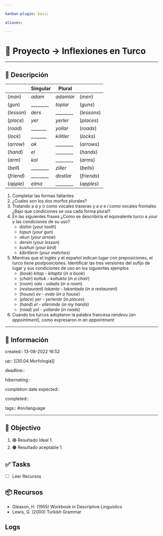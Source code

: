 ```yaml
---

kanban-plugin: basic

aliases: 

---
```


# 🚀 Proyecto -> Inflexiones en Turco

___

## 🧾 Descripción
|            | Singular | Plural     |             |
| ---------- | -------- | ---------- | ----------- |
| (*man*)    | *adam*   | *adamlar*  | (*men*)     |
| (*gun*)    | ________ | *toplar*   | (*guns*)    |
| (*lesson*) | *ders*   | ________   | (*lessons*) |
| (*place*)  | *yer*    | *yerler*   | (*places*)  |
| (*road*)   | _______  | *yollar*   | (*roads*)   |
| (*lock*)   | _______  | *kilitler* | (*locks*)   |
| (*arrow*)  | *ok*     | ________   | (*arrows*)  |
| (*hand*)   | *el*     | ________   | (*hands*)   |
| (*arm*)    | *kol*    | ________   | (*arms*)    |
| (*bell*)   | ________ | *ziller*   | (*bells*)   |
| (*friend*) | ________ | *dostlar*  | (*friends*) |
| (*apple*)  | *elma*   | ________   | (*apples*)  |

1. Completar las formas faltantes
2. ¿Cuales son los dos morfos plurales?
3. Tratando a *a* y *o* como vocales traseras y a *e* e *i* como vocales frontales ¿Bajo que condiciones se usa cada forma plural?
4. En las siguientes frases ¿Como se describiría el equivalente turco a *your* y las condiciones de su uso?
	- *dishin* (*your tooth*) 
	- *topun* (*your gun*)
	- *okun* (*your arrow*)
	- *dersin* (*your lesson*)
	- *kushun* (*your bird*)
	- *kibritlerin* (*your matches*)
5. Mientras que el inglés y el español indican lugar con preposiciones, el turco tiene postposiciones. Identificar las tres versiones del sufijo de lugar y sus condiciones de uso en los siguientes ejemplos
	- (*book*) *kitap* - *kitapta* (*in a book*)
	- (*chair*) *koltuk* - *koltukta* (*in a chair*)
	- (*room*) *oda* - *odada* (*in a room*)
	- (*restaurant*) *lokanta* - *lokantada* (*in a restaurant*)
	- (*house*) *ev* - *evde* (*in a house*)
	- (*place*) *yer* - *yerlerde* (*in places*)
	- (*hand*) *el* - *ellerimde* (*in my hands*)
	- (*road*) *yol* - *yollarda* (*in roads*)
6. Cuando los turcos adoptaron la palabra francesa *randevu* (*an appointment*), como expresaron *in an appointment*
---

## 📢 Información

created::  13-08-2022 16:52

up:: [[30.04 Morfologia]]

deadline::

hibernating::

completion date expected::

completed::

tags:: #on/language 

___

## 🎯 Objectivo

1. 🟢 Resultado Ideal
	1.
2. 🟠 Resultado aceptable
	1.

## ✅ Tasks
- [ ] Leer Recursos

## 📦 Recursos
- Gleason, H. (1955) Workbook in Descriptive Linguistics
- Lewis, G. (2000) Turkish Grammar

## Logs
